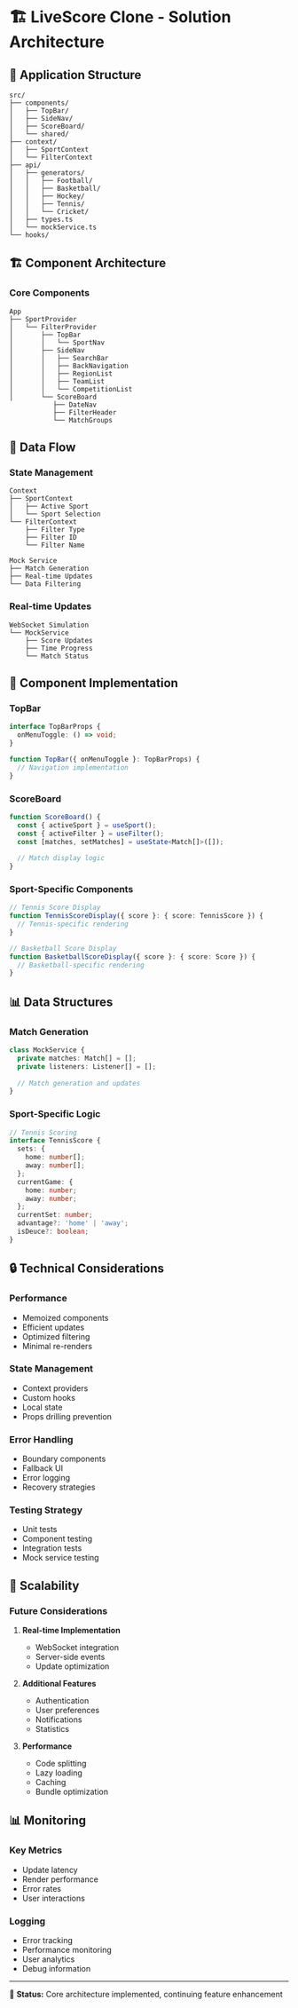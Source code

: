 # 🏗️ LiveScore Clone - Solution Architecture

## 📌 Application Structure
```
src/
├── components/
│   ├── TopBar/
│   ├── SideNav/
│   ├── ScoreBoard/
│   └── shared/
├── context/
│   ├── SportContext
│   └── FilterContext
├── api/
│   ├── generators/
│   │   ├── Football/
│   │   ├── Basketball/
│   │   ├── Hockey/
│   │   ├── Tennis/
│   │   └── Cricket/
│   ├── types.ts
│   └── mockService.ts
└── hooks/
```

## 🏗️ Component Architecture

### Core Components
```
App
├── SportProvider
│   └── FilterProvider
│       ├── TopBar
│       │   └── SportNav
│       ├── SideNav
│       │   ├── SearchBar
│       │   ├── BackNavigation
│       │   ├── RegionList
│       │   ├── TeamList
│       │   └── CompetitionList
│       └── ScoreBoard
           ├── DateNav
           ├── FilterHeader
           └── MatchGroups
```

## 🔄 Data Flow

### State Management
```
Context
├── SportContext
│   ├── Active Sport
│   └── Sport Selection
└── FilterContext
    ├── Filter Type
    ├── Filter ID
    └── Filter Name

Mock Service
├── Match Generation
├── Real-time Updates
└── Data Filtering
```

### Real-time Updates
```
WebSocket Simulation
└── MockService
    ├── Score Updates
    ├── Time Progress
    └── Match Status
```

## 🎨 Component Implementation

### TopBar
```typescript
interface TopBarProps {
  onMenuToggle: () => void;
}

function TopBar({ onMenuToggle }: TopBarProps) {
  // Navigation implementation
}
```

### ScoreBoard
```typescript
function ScoreBoard() {
  const { activeSport } = useSport();
  const { activeFilter } = useFilter();
  const [matches, setMatches] = useState<Match[]>([]);
  
  // Match display logic
}
```

### Sport-Specific Components
```typescript
// Tennis Score Display
function TennisScoreDisplay({ score }: { score: TennisScore }) {
  // Tennis-specific rendering
}

// Basketball Score Display
function BasketballScoreDisplay({ score }: { score: Score }) {
  // Basketball-specific rendering
}
```

## 📊 Data Structures

### Match Generation
```typescript
class MockService {
  private matches: Match[] = [];
  private listeners: Listener[] = [];
  
  // Match generation and updates
}
```

### Sport-Specific Logic
```typescript
// Tennis Scoring
interface TennisScore {
  sets: {
    home: number[];
    away: number[];
  };
  currentGame: {
    home: number;
    away: number;
  };
  currentSet: number;
  advantage?: 'home' | 'away';
  isDeuce?: boolean;
}
```

## 🔒 Technical Considerations

### Performance
- Memoized components
- Efficient updates
- Optimized filtering
- Minimal re-renders

### State Management
- Context providers
- Custom hooks
- Local state
- Props drilling prevention

### Error Handling
- Boundary components
- Fallback UI
- Error logging
- Recovery strategies

### Testing Strategy
- Unit tests
- Component testing
- Integration tests
- Mock service testing

## 🚀 Scalability

### Future Considerations
1. **Real-time Implementation**
   - WebSocket integration
   - Server-side events
   - Update optimization

2. **Additional Features**
   - Authentication
   - User preferences
   - Notifications
   - Statistics

3. **Performance**
   - Code splitting
   - Lazy loading
   - Caching
   - Bundle optimization

## 📊 Monitoring

### Key Metrics
- Update latency
- Render performance
- Error rates
- User interactions

### Logging
- Error tracking
- Performance monitoring
- User analytics
- Debug information

---
🚀 **Status:** Core architecture implemented, continuing feature enhancement